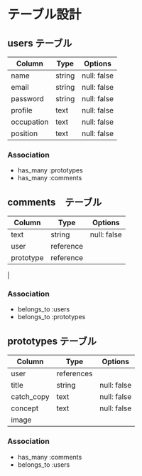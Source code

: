# テーブル設計

## users テーブル

| Column    | Type   | Options     |
| --------  | ------ | ----------- |
| name      | string | null: false |
| email     | string | null: false |
| password  | string | null: false |
| profile   | text   | null: false |
| occupation| text   | null: false |
| position  | text   | null: false |

### Association

- has_many :prototypes
- has_many :comments

## comments　テーブル

| Column   | Type       | Options     |
| ------   | ---------  | ----------- |
| text     | string     | null: false |
| user     | reference  |             |
| prototype| reference  |             |
|

### Association

- belongs_to :users
- belongs_to :prototypes

## prototypes テーブル

| Column     | Type       | Options                        |
| -----------| ---------- | ------------------------------ |
| user       | references |                                |
| title      | string     | null: false                    |
| catch_copy | text       | null: false                    |
| concept    | text       | null: false                    |
| image      |            |                                |

### Association

- has_many :comments
- belongs_to :users
